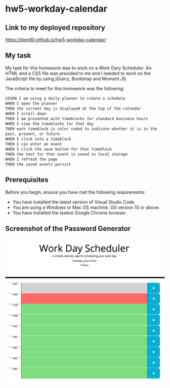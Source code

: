 # hw5-workday-calendar

## Link to my deployed repository

https://blen90.github.io/hw5-workday-calendar/

## My task

My task for this homework was to work on a Work Dary Scheduler. An HTML and a CSS file was provided to me and I needed to work on the JavaScript file by using jQuery, Bootstrap and Moment JS. 

The criteria to meet for this homework was the following:
```
GIVEN I am using a daily planner to create a schedule
WHEN I open the planner
THEN the current day is displayed at the top of the calendar
WHEN I scroll down
THEN I am presented with timeblocks for standard business hours
WHEN I view the timeblocks for that day
THEN each timeblock is color coded to indicate whether it is in the past, present, or future
WHEN I click into a timeblock
THEN I can enter an event
WHEN I click the save button for that timeblock
THEN the text for that event is saved in local storage
WHEN I refresh the page
THEN the saved events persist

```

## Prerequisites
Before you begin, ensure you have met the following requirements:
* You have installed the latest version of Visual Studio Code. 
* You are using a Windows or Mac OS machine. OS version 10 or above.
* You have installed the lastest Google Chrome browser.

## Screenshot of the Password Generator

![Work Dary Scheduler](./assets/images/work-day-planner.jpg)